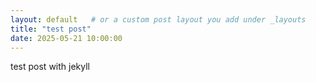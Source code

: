 ```yaml
---
layout: default   # or a custom post layout you add under _layouts
title: "test post"
date: 2025-05-21 10:00:00
---
```


test post with jekyll